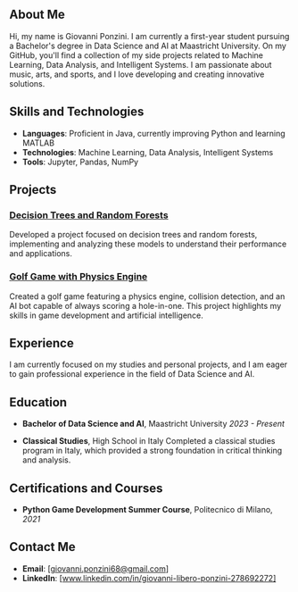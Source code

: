 ## About Me

Hi, my name is Giovanni Ponzini. I am currently a first-year student pursuing a Bachelor's degree in Data Science and AI at Maastricht University. On my GitHub, you'll find a collection of my side projects related to Machine Learning, Data Analysis, and Intelligent Systems. I am passionate about music, arts, and sports, and I love developing and creating innovative solutions.

## Skills and Technologies

- **Languages**: Proficient in Java, currently improving Python and learning MATLAB
- **Technologies**: Machine Learning, Data Analysis, Intelligent Systems
- **Tools**: Jupyter, Pandas, NumPy

## Projects

### [Decision Trees and Random Forests](#)
Developed a project focused on decision trees and random forests, implementing and analyzing these models to understand their performance and applications.

### [Golf Game with Physics Engine](#)
Created a golf game featuring a physics engine, collision detection, and an AI bot capable of always scoring a hole-in-one. This project highlights my skills in game development and artificial intelligence.

## Experience

I am currently focused on my studies and personal projects, and I am eager to gain professional experience in the field of Data Science and AI.

## Education

- **Bachelor of Data Science and AI**, Maastricht University
  *2023 - Present*

- **Classical Studies**, High School in Italy
  Completed a classical studies program in Italy, which provided a strong foundation in critical thinking and analysis.

## Certifications and Courses

- **Python Game Development Summer Course**, Politecnico di Milano, *2021*

## Contact Me

- **Email**: [giovanni.ponzini68@gmail.com]
- **LinkedIn**: [www.linkedin.com/in/giovanni-libero-ponzini-278692272]

